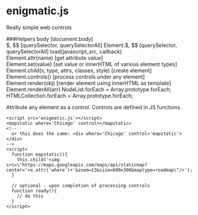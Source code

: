 enigmatic.js
============

Really simple web controls  

###Helpers
body [document.body]   
$, $$  [querySelector, querySelectorAll] 
Element.$, $$  [querySelector, querySelectorAll] 
load(javascript_src, callback)    
Element.attr(name)  [get attribute value]    
Element.set(value)  [set value or innerHTML of various element types]    
Element.child(s, type, attrs, classes, style) [create element]    
Element.controls()  [process controls under any element]   
Element.render(obj) [render element using innerHTML as template]
Element.renderAll(arr)
NodeList.forEach = Array.prototype.forEach;
HTMLCollection.forEach = Array.prototype.forEach;    

Attribute any element as a control.  Controls are defined in JS functions.
````
<script src='enigmatic.js'></script>
<mapstatic where='Chicago' control></mapstatic>
<!--
  or this does the same: <div where='Chicago' control='mapstatic'></div>
-->
<script>
  function mapstatic(){
    this.child('<img src=\"https://maps.googleapis.com/maps/api/staticmap?center='+e.attr('where')+'&zoom=13&size=600x300&maptype=roadmap\"/>');
  }
  
  // optional - upon completion of processing controls
  function ready(){
    // do this
  }
</script>
````
